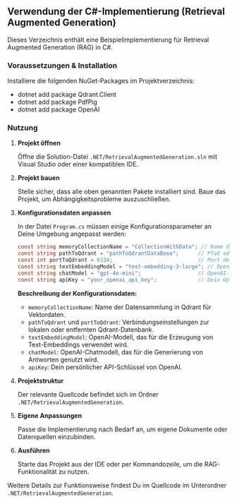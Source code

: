 ## Verwendung der C#-Implementierung (Retrieval Augmented Generation)

Dieses Verzeichnis enthält eine Beispielimplementierung für Retrieval Augmented Generation (RAG) in C#.

### Voraussetzungen & Installation

Installiere die folgenden NuGet-Packages im Projektverzeichnis:

- dotnet add package Qdrant.Client
- dotnet add package PdfPig
- dotnet add package OpenAI

### Nutzung

1. **Projekt öffnen**

   Öffne die Solution-Datei `.NET/RetrievalAugmentedGeneration.sln` mit Visual Studio oder einer kompatiblen IDE.

2. **Projekt bauen**

   Stelle sicher, dass alle oben genannten Pakete installiert sind. Baue das Projekt, um Abhängigkeitsprobleme auszuschließen.

3. **Konfigurationsdaten anpassen**

   In der Datei `Program.cs` müssen einige Konfigurationsparameter an Deine Umgebung angepasst werden:
   ```csharp
   const string memoryCollectionName = "CollectionWithData"; // Name der Collection in Qdrant
   const string pathToQdrant = "pathToQdrantDataBase";      // Pfad oder Adresse zur Qdrant-Datenbank
   const int portToQdrant = 6334;                           // Port der Qdrant-Datenbank
   const string textEmbeddingModel = "text-embedding-3-large"; // OpenAI-Model für Embeddings
   const string chatModel = "gpt-4o-mini";                  // OpenAI-Chatmodell für Antworten
   const string apiKey = "your_openai_api_key";             // Dein OpenAI API-Key
   ```
   **Beschreibung der Konfigurationsdaten:**
   - `memoryCollectionName`: Name der Datensammlung in Qdrant für Vektordaten.
   - `pathToQdrant` und `portToQdrant`: Verbindungseinstellungen zur lokalen oder entfernten Qdrant-Datenbank.
   - `textEmbeddingModel`: OpenAI-Modell, das für die Erzeugung von Text-Embeddings verwendet wird.
   - `chatModel`: OpenAI-Chatmodell, das für die Generierung von Antworten genutzt wird.
   - `apiKey`: Dein persönlicher API-Schlüssel von OpenAI.

4. **Projektstruktur**

   Der relevante Quellcode befindet sich im Ordner `.NET/RetrievalAugmentedGeneration`.

5. **Eigene Anpassungen**

   Passe die Implementierung nach Bedarf an, um eigene Dokumente oder Datenquellen einzubinden.

6. **Ausführen**

   Starte das Projekt aus der IDE oder per Kommandozeile, um die RAG-Funktionalität zu nutzen.

Weitere Details zur Funktionsweise findest Du im Quellcode im Unterordner `.NET/RetrievalAugmentedGeneration`.